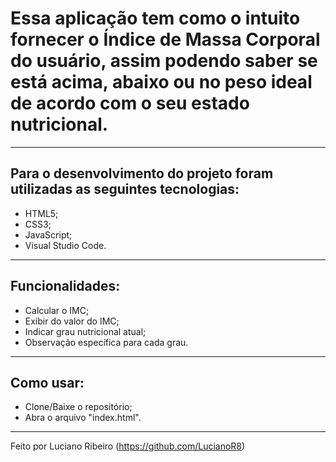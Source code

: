# Essa aplicação tem como o intuito fornecer o **Índice de Massa Corporal** do usuário, assim podendo saber se está acima, abaixo ou no peso ideal de acordo com o seu estado nutricional.

---

## Para o desenvolvimento do projeto foram utilizadas as seguintes tecnologias:

 - HTML5;
 - CSS3;
 - JavaScript;
 - Visual Studio Code.

---

## Funcionalidades:

 - Calcular o IMC;
 - Exibir do valor do IMC;
 - Indicar grau nutricional atual;
 - Observação específica para cada grau.

---

## Como usar: 

 - Clone/Baixe o repositório;
 - Abra o arquivo "index.html".

---

Feito por Luciano Ribeiro (https://github.com/LucianoR8)
